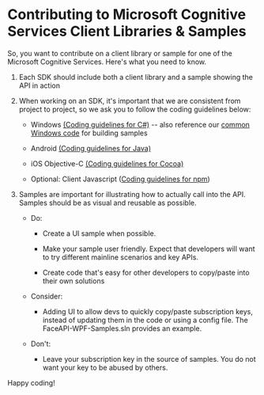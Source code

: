 Contributing to Microsoft Cognitive Services Client Libraries & Samples
===============================================

So, you want to contribute on a client library or sample for one of the Microsoft Cognitive Services.
Here's what you need to know.

1. Each SDK should include both a client library and a sample showing the API in action

2. When working on an SDK, it's important that we are consistent from project to project, so we ask you to follow the coding guidelines below:

   - Windows [(Coding guidelines for C#)](https://msdn.microsoft.com/en-us/library/ff926074.aspx) -- also reference our [common Windows code](https://github.com/Microsoft/Cognitive-common-windows) for building samples

   - Android [(Coding guidelines for Java)](<http://source.android.com/source/code-style.html>)

   - iOS Objective-C [(Coding guidelines for Cocoa)](<https://developer.apple.com/library/mac/documentation/Cocoa/Conceptual/CodingGuidelines/CodingGuidelines.html>)

   - Optional: Client Javascript ([Coding guidelines for npm](<https://docs.npmjs.com/misc/coding-style>))

3. Samples are important for illustrating how to actually call into the API.
   Samples should be as visual and reusable as possible.

   - Do:

     - Create a UI sample when possible.

     - Make your sample user friendly. Expect that developers will want to try different mainline scenarios and key APIs.

     - Create code that's easy for other developers to copy/paste into their own solutions

   - Consider:

     - Adding UI to allow devs to quickly copy/paste subscription keys, instead of updating them in the code or using a config file.
       The FaceAPI-WPF-Samples.sln provides an example.

   - Don't:

     - Leave your subscription key in the source of samples. You do not want your key to be abused by others.

Happy coding!
